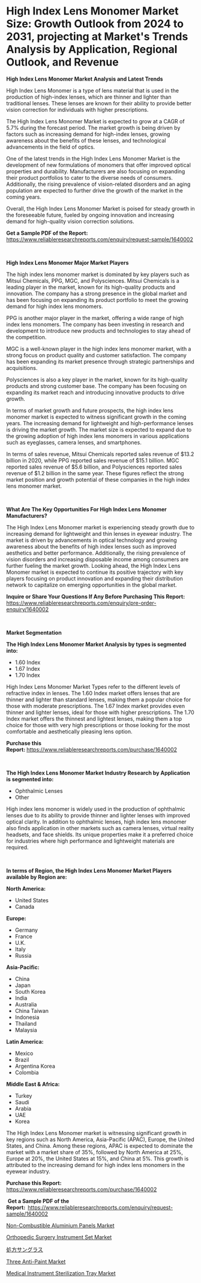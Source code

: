 <p><h1>High Index Lens Monomer Market Size: Growth Outlook from 2024 to 2031, projecting at Market's Trends Analysis by Application, Regional Outlook, and Revenue</h1></p><p><strong>High Index Lens Monomer Market Analysis and Latest Trends</strong></p>
<p><p>High Index Lens Monomer is a type of lens material that is used in the production of high-index lenses, which are thinner and lighter than traditional lenses. These lenses are known for their ability to provide better vision correction for individuals with higher prescriptions.</p><p>The High Index Lens Monomer Market is expected to grow at a CAGR of 5.7% during the forecast period. The market growth is being driven by factors such as increasing demand for high-index lenses, growing awareness about the benefits of these lenses, and technological advancements in the field of optics. </p><p>One of the latest trends in the High Index Lens Monomer Market is the development of new formulations of monomers that offer improved optical properties and durability. Manufacturers are also focusing on expanding their product portfolios to cater to the diverse needs of consumers. Additionally, the rising prevalence of vision-related disorders and an aging population are expected to further drive the growth of the market in the coming years. </p><p>Overall, the High Index Lens Monomer Market is poised for steady growth in the foreseeable future, fueled by ongoing innovation and increasing demand for high-quality vision correction solutions.</p></p>
<p><strong>Get a Sample PDF of the Report:&nbsp;</strong> <a href="https://www.reliableresearchreports.com/enquiry/request-sample/1640002">https://www.reliableresearchreports.com/enquiry/request-sample/1640002</a></p>
<p>&nbsp;</p>
<p><strong>High Index Lens Monomer Major Market Players</strong></p>
<p><p>The high index lens monomer market is dominated by key players such as Mitsui Chemicals, PPG, MGC, and Polysciences. Mitsui Chemicals is a leading player in the market, known for its high-quality products and innovation. The company has a strong presence in the global market and has been focusing on expanding its product portfolio to meet the growing demand for high index lens monomers.</p><p>PPG is another major player in the market, offering a wide range of high index lens monomers. The company has been investing in research and development to introduce new products and technologies to stay ahead of the competition.</p><p>MGC is a well-known player in the high index lens monomer market, with a strong focus on product quality and customer satisfaction. The company has been expanding its market presence through strategic partnerships and acquisitions.</p><p>Polysciences is also a key player in the market, known for its high-quality products and strong customer base. The company has been focusing on expanding its market reach and introducing innovative products to drive growth.</p><p>In terms of market growth and future prospects, the high index lens monomer market is expected to witness significant growth in the coming years. The increasing demand for lightweight and high-performance lenses is driving the market growth. The market size is expected to expand due to the growing adoption of high index lens monomers in various applications such as eyeglasses, camera lenses, and smartphones.</p><p>In terms of sales revenue, Mitsui Chemicals reported sales revenue of $13.2 billion in 2020, while PPG reported sales revenue of $15.1 billion. MGC reported sales revenue of $5.6 billion, and Polysciences reported sales revenue of $1.2 billion in the same year. These figures reflect the strong market position and growth potential of these companies in the high index lens monomer market.</p></p>
<p>&nbsp;</p>
<p><strong>What Are The Key Opportunities For High Index Lens Monomer Manufacturers?</strong></p>
<p><p>The High Index Lens Monomer market is experiencing steady growth due to increasing demand for lightweight and thin lenses in eyewear industry. The market is driven by advancements in optical technology and growing awareness about the benefits of high index lenses such as improved aesthetics and better performance. Additionally, the rising prevalence of vision disorders and increasing disposable income among consumers are further fueling the market growth. Looking ahead, the High Index Lens Monomer market is expected to continue its positive trajectory with key players focusing on product innovation and expanding their distribution network to capitalize on emerging opportunities in the global market.</p></p>
<p><strong>Inquire or Share Your Questions If Any Before Purchasing This Report:</strong> <a href="https://www.reliableresearchreports.com/enquiry/pre-order-enquiry/1640002">https://www.reliableresearchreports.com/enquiry/pre-order-enquiry/1640002</a></p>
<p>&nbsp;</p>
<p><strong>Market Segmentation</strong></p>
<p><strong>The High Index Lens Monomer Market Analysis by types is segmented into:</strong></p>
<p><ul><li>1.60 Index</li><li>1.67 Index</li><li>1.70 Index</li></ul></p>
<p><p>High Index Lens Monomer Market Types refer to the different levels of refractive index in lenses. The 1.60 Index market offers lenses that are thinner and lighter than standard lenses, making them a popular choice for those with moderate prescriptions. The 1.67 Index market provides even thinner and lighter lenses, ideal for those with higher prescriptions. The 1.70 Index market offers the thinnest and lightest lenses, making them a top choice for those with very high prescriptions or those looking for the most comfortable and aesthetically pleasing lens option.</p></p>
<p><strong>Purchase this Report:&nbsp;</strong><a href="https://www.reliableresearchreports.com/purchase/1640002">https://www.reliableresearchreports.com/purchase/1640002</a></p>
<p>&nbsp;</p>
<p><strong>The High Index Lens Monomer Market Industry Research by Application is segmented into:</strong></p>
<p><ul><li>Ophthalmic Lenses</li><li>Other</li></ul></p>
<p><p>High index lens monomer is widely used in the production of ophthalmic lenses due to its ability to provide thinner and lighter lenses with improved optical clarity. In addition to ophthalmic lenses, high index lens monomer also finds application in other markets such as camera lenses, virtual reality headsets, and face shields. Its unique properties make it a preferred choice for industries where high performance and lightweight materials are required.</p></p>
<p>&nbsp;</p>
<p><strong>In terms of Region, the High Index Lens Monomer Market Players available by Region are:</strong></p>
<p>
    <p> <strong> North America: </strong>
        <ul>
            <li>United States</li>
            <li>Canada</li>
        </ul>
        </p> 
    <p> <strong> Europe: </strong>
        <ul>
            <li>Germany</li>
            <li>France</li>
            <li>U.K.</li>
            <li>Italy</li>
            <li>Russia</li>
        </ul>
        </p> 
    <p> <strong> Asia-Pacific: </strong>
        <ul>
            <li>China</li>
            <li>Japan</li>
            <li>South Korea</li>
            <li>India</li>
            <li>Australia</li>
            <li>China Taiwan</li>
            <li>Indonesia</li>
            <li>Thailand</li>
            <li>Malaysia</li>
        </ul>
        </p> 
    <p> <strong> Latin America: </strong>
        <ul>
            <li>Mexico</li>
            <li>Brazil</li>
            <li>Argentina Korea</li>
            <li>Colombia</li>
        </ul>
        </p> 
    <p> <strong> Middle East & Africa: </strong>
        <ul>
            <li>Turkey</li>
            <li>Saudi</li>
            <li>Arabia</li>
            <li>UAE</li>
            <li>Korea</li>
        </ul>
    </p>
    </p>
<p><p>The High Index Lens Monomer market is witnessing significant growth in key regions such as North America, Asia-Pacific (APAC), Europe, the United States, and China. Among these regions, APAC is expected to dominate the market with a market share of 35%, followed by North America at 25%, Europe at 20%, the United States at 15%, and China at 5%. This growth is attributed to the increasing demand for high index lens monomers in the eyewear industry.</p></p>
<p><strong>Purchase this Report: </strong><a href="https://www.reliableresearchreports.com/purchase/1640002">https://www.reliableresearchreports.com/purchase/1640002</a></p>
<p>&nbsp;<strong>Get a Sample PDF of the Report:&nbsp;&nbsp;</strong><a href="https://www.reliableresearchreports.com/enquiry/request-sample/1640002">https://www.reliableresearchreports.com/enquiry/request-sample/1640002</a></p>
<p><strong></strong></p>
<p><p><a href="https://github.com/biheemgalvinlouises6hokrh3h/Market-Research-Report-List-1/blob/main/non-combustible-aluminium-panels-market.md">Non-Combustible Aluminium Panels Market</a></p><p><a href="https://issuu.com/reportprime-2/docs/orthopedic-surgery-instrument-set-market-size-2030">Orthopedic Surgery Instrument Set Market</a></p><p><a href="https://github.com/ihabdkwlxs948/Market-Research-Report-List-1/blob/main/5571933287.md">処方サングラス</a></p><p><a href="https://github.com/guneycigdem35/Market-Research-Report-List-2/blob/main/three-anti-paint-market.md">Three Anti-Paint Market</a></p><p><a href="https://issuu.com/reportprime-2/docs/medical-instrument-sterilization-tray-market-size-">Medical Instrument Sterilization Tray Market</a></p></p>